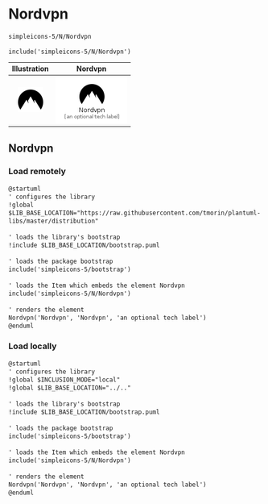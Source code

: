 # Nordvpn


```text
simpleicons-5/N/Nordvpn
```

```text
include('simpleicons-5/N/Nordvpn')
```



| Illustration | Nordvpn |
| :---: | :---: |
| ![illustration for Illustration](../../simpleicons-5/N/Nordvpn.png) | ![illustration for Nordvpn](../../simpleicons-5/N/Nordvpn.Local.png) |




## Nordvpn

### Load remotely
```plantuml
@startuml
' configures the library
!global $LIB_BASE_LOCATION="https://raw.githubusercontent.com/tmorin/plantuml-libs/master/distribution"

' loads the library's bootstrap
!include $LIB_BASE_LOCATION/bootstrap.puml

' loads the package bootstrap
include('simpleicons-5/bootstrap')

' loads the Item which embeds the element Nordvpn
include('simpleicons-5/N/Nordvpn')

' renders the element
Nordvpn('Nordvpn', 'Nordvpn', 'an optional tech label')
@enduml
```

### Load locally
```plantuml
@startuml
' configures the library
!global $INCLUSION_MODE="local"
!global $LIB_BASE_LOCATION="../.."

' loads the library's bootstrap
!include $LIB_BASE_LOCATION/bootstrap.puml

' loads the package bootstrap
include('simpleicons-5/bootstrap')

' loads the Item which embeds the element Nordvpn
include('simpleicons-5/N/Nordvpn')

' renders the element
Nordvpn('Nordvpn', 'Nordvpn', 'an optional tech label')
@enduml
```

